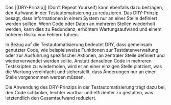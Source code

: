 Das [[DRY-Prinzip]] (Don't Repeat Yourself) kann ebenfalls dazu beitragen, den Aufwand in der Testautomatisierung zu reduzieren. Das DRY-Prinzip besagt, dass Informationen in einem System nur an einer Stelle definiert werden sollten. Wenn Code oder Daten an mehreren Stellen wiederholt werden, kann dies zu Redundanz, erhöhtem Wartungsaufwand und einem höheren Risiko von Fehlern führen.

In Bezug auf die Testautomatisierung bedeutet DRY, dass gemeinsam genutzter Code, wie beispielsweise Funktionen zur Testdatenverwaltung oder zur Ausführung spezifischer Aktionen, an zentraler Stelle definiert und wiederverwendet werden sollte. Anstatt denselben Code in mehreren Testskripten zu wiederholen, wird er an einer einzigen Stelle platziert, was die Wartung vereinfacht und sicherstellt, dass Änderungen nur an einer Stelle vorgenommen werden müssen.

Die Anwendung des DRY-Prinzips in der Testautomatisierung trägt dazu bei, den Code schlanker, leichter wartbar und effizienter zu gestalten, was letztendlich den Gesamtaufwand reduziert.
